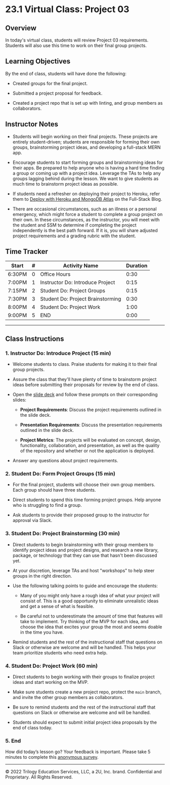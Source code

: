 # 23.1 Virtual Class: Project 03

## Overview

In today's virtual class, students will review Project 03 requirements. Students will also use this time to work on their final group projects.

## Learning Objectives

By the end of class, students will have done the following:

* Created groups for the final project.

* Submitted a project proposal for feedback.

* Created a project repo that is set up with linting, and group members as collaborators.

## Instructor Notes

* Students will begin working on their final projects. These projects are entirely student-driven; students are responsible for forming their own groups, brainstorming project ideas, and developing a full-stack MERN app.

* Encourage students to start forming groups and brainstorming ideas for their apps. Be prepared to help anyone who is having a hard time finding a group or coming up with a project idea. Leverage the TAs to help any groups lagging behind during the lesson. We want to give students as much time to brainstorm project ideas as possible.

* If students need a refresher on deploying their project to Heroku, refer them to [Deploy with Heroku and MongoDB Atlas](https://coding-boot-camp.github.io/full-stack/mongodb/deploy-with-heroku-and-mongodb-atlas) on the Full-Stack Blog.

* There are occasional circumstances, such as an illness or a personal emergency, which might force a student to complete a group project on their own. In these circumstances, as the instructor, you will meet with the student and SSM to determine if completing the project independently is the best path forward. If it is, you will share adjusted project requirements and a grading rubric with the student.

## Time Tracker

| Start  | #  | Activity Name                       | Duration |
|---     |--- |---                                  |---       |
| 6:30PM | 0  | Office Hours                        | 0:30     |
| 7:00PM | 1  | Instructor Do: Introduce Project    | 0:15     |
| 7:15PM | 2  | Student Do: Project Groups          | 0:15     |
| 7:30PM | 3  | Student Do: Project Brainstorming   | 0:30     |
| 8:00PM | 4  | Student Do: Project Work            | 1:00     |
| 9:00PM | 5  | END                                 | 0:00     |

---

## Class Instructions

### 1. Instructor Do: Introduce Project (15 min)

* Welcome students to class. Praise students for making it to their final group projects.

* Assure the class that they'll have plenty of time to brainstorm project ideas before submitting their proposals for review by the end of class.

* Open the [slide deck](https://docs.google.com/presentation/d/1ClrBuo-QzQEiw5g4y7GYuUSWcNVDOmlErTN8gbLWy3A/edit?usp=sharing) and follow these prompts on their corresponding slides:

  * **Project Requirements**: Discuss the project requirements outlined in the slide deck.

  * **Presentation Requirements**: Discuss the presentation requirements outlined in the slide deck.

  * **Project Metrics**: The projects will be evaluated on concept, design, functionality, collaboration, and presentation, as well as the quality of the repository and whether or not the application is deployed.

* Answer any questions about project requirements.

### 2. Student Do: Form Project Groups (15 min)

* For the final project, students will choose their own group members. Each group should have three students.

* Direct students to spend this time forming project groups. Help anyone who is struggling to find a group.

* Ask students to provide their proposed group to the instructor for approval via Slack.

### 3. Student Do: Project Brainstorming (30 min)

* Direct students to begin brainstorming with their group members to identify project ideas and project designs, and research a new library, package, or technology that they can use that hasn't been discussed yet.

* At your discretion, leverage TAs and host "workshops" to help steer groups in the right direction.

* Use the following talking points to guide and encourage the students:

  * Many of you might only have a rough idea of what your project will consist of. This is a good opportunity to eliminate unrealistic ideas and get a sense of what is feasible.

  * Be careful not to underestimate the amount of time that features will take to implement. Try thinking of the MVP for each idea, and choose the idea that excites your group the most and seems doable in the time you have.

* Remind students and the rest of the instructional staff that questions on Slack or otherwise are welcome and will be handled. This helps your team prioritize students who need extra help.

### 4. Student Do: Project Work (60 min)

* Direct students to begin working with their groups to finalize project ideas and start working on the MVP.

* Make sure students create a new project repo, protect the `main` branch, and invite the other group members as collaborators.

* Be sure to remind students and the rest of the instructional staff that questions on Slack or otherwise are welcome and will be handled.

* Students should expect to submit initial project idea proposals by the end of class today.

### 5. End

How did today’s lesson go? Your feedback is important. Please take 5 minutes to complete this [anonymous survey](https://forms.gle/3LozVjherGH83aG17).

---
© 2022 Trilogy Education Services, LLC, a 2U, Inc. brand. Confidential and Proprietary. All Rights Reserved.
